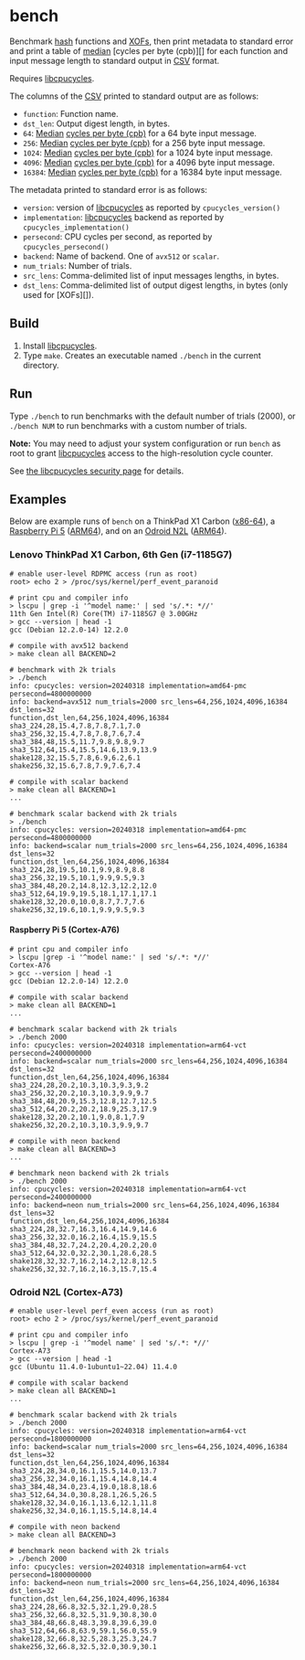 # bench

Benchmark [hash][] functions and [XOFs][xof], then print metadata to
standard error and print a table of [median][] [cycles per byte (cpb)][]
for each function and input message length to standard output in [CSV][]
format.

Requires [libcpucycles][].

The columns of the [CSV][] printed to standard output are as follows:

* `function`: Function name.
* `dst_len`: Output digest length, in bytes.
* `64`: [Median][] [cycles per byte (cpb)][cpb] for a 64 byte input message.
* `256`: [Median][] [cycles per byte (cpb)][cpb] for a 256 byte input message.
* `1024`: [Median][] [cycles per byte (cpb)][cpb] for a 1024 byte input message.
* `4096`: [Median][] [cycles per byte (cpb)][cpb] for a 4096 byte input message.
* `16384`: [Median][] [cycles per byte (cpb)][cpb] for a 16384 byte input message.

The metadata printed to standard error is as follows:

* `version`: version of [libcpucycles][] as reported by `cpucycles_version()`
* `implementation`: [libcpucycles][] backend as reported by `cpucycles_implementation()`
* `persecond`: CPU cycles per second, as reported by `cpucycles_persecond()`
* `backend`: Name of backend.  One of `avx512` or `scalar`.
* `num_trials`: Number of trials.
* `src_lens`: Comma-delimited list of input messages lengths, in bytes.
* `dst_lens`: Comma-delimited list of output digest lengths, in bytes
  (only used for [XOFs][]).

## Build

1. Install [libcpucycles][].
2. Type `make`.  Creates an executable named `./bench` in the current
   directory.

## Run

Type `./bench` to run benchmarks with the default number of trials
(2000), or `./bench NUM` to run benchmarks with a custom number of
trials.

**Note:** You may need to adjust your system configuration or run
`bench` as root to grant [libcpucycles][] access to the high-resolution
cycle counter.

See [the libcpucycles security page][libcpucycles-security] for details.

## Examples

Below are example runs of `bench` on a ThinkPad X1 Carbon ([x86-64][]),
a [Raspberry Pi 5][pi5] ([ARM64][]), and on an [Odroid N2L][]
([ARM64][]).

### Lenovo ThinkPad X1 Carbon, 6th Gen (i7-1185G7)

```
# enable user-level RDPMC access (run as root)
root> echo 2 > /proc/sys/kernel/perf_event_paranoid

# print cpu and compiler info
> lscpu | grep -i '^model name:' | sed 's/.*: *//'
11th Gen Intel(R) Core(TM) i7-1185G7 @ 3.00GHz
> gcc --version | head -1
gcc (Debian 12.2.0-14) 12.2.0

# compile with avx512 backend
> make clean all BACKEND=2

# benchmark with 2k trials
> ./bench
info: cpucycles: version=20240318 implementation=amd64-pmc persecond=4800000000
info: backend=avx512 num_trials=2000 src_lens=64,256,1024,4096,16384 dst_lens=32
function,dst_len,64,256,1024,4096,16384
sha3_224,28,15.4,7.8,7.8,7.1,7.0
sha3_256,32,15.4,7.8,7.8,7.6,7.4
sha3_384,48,15.5,11.7,9.8,9.8,9.7
sha3_512,64,15.4,15.5,14.6,13.9,13.9
shake128,32,15.5,7.8,6.9,6.2,6.1
shake256,32,15.6,7.8,7.9,7.6,7.4

# compile with scalar backend
> make clean all BACKEND=1
...

# benchmark scalar backend with 2k trials
> ./bench
info: cpucycles: version=20240318 implementation=amd64-pmc persecond=4800000000
info: backend=scalar num_trials=2000 src_lens=64,256,1024,4096,16384 dst_lens=32
function,dst_len,64,256,1024,4096,16384
sha3_224,28,19.5,10.1,9.9,8.9,8.8
sha3_256,32,19.5,10.1,9.9,9.5,9.3
sha3_384,48,20.2,14.8,12.3,12.2,12.0
sha3_512,64,19.9,19.5,18.1,17.1,17.1
shake128,32,20.0,10.0,8.7,7.7,7.6
shake256,32,19.6,10.1,9.9,9.5,9.3
```

#### Raspberry Pi 5 (Cortex-A76)

```
# print cpu and compiler info
> lscpu |grep -i '^model name:' | sed 's/.*: *//'
Cortex-A76
> gcc --version | head -1
gcc (Debian 12.2.0-14) 12.2.0

# compile with scalar backend
> make clean all BACKEND=1
...

# benchmark scalar backend with 2k trials
> ./bench 2000
info: cpucycles: version=20240318 implementation=arm64-vct persecond=2400000000
info: backend=scalar num_trials=2000 src_lens=64,256,1024,4096,16384 dst_lens=32
function,dst_len,64,256,1024,4096,16384
sha3_224,28,20.2,10.3,10.3,9.3,9.2
sha3_256,32,20.2,10.3,10.3,9.9,9.7
sha3_384,48,20.9,15.3,12.8,12.7,12.5
sha3_512,64,20.2,20.2,18.9,25.3,17.9
shake128,32,20.2,10.1,9.0,8.1,7.9
shake256,32,20.2,10.3,10.3,9.9,9.7

# compile with neon backend
> make clean all BACKEND=3
...

# benchmark neon backend with 2k trials
> ./bench 2000
info: cpucycles: version=20240318 implementation=arm64-vct persecond=2400000000
info: backend=neon num_trials=2000 src_lens=64,256,1024,4096,16384 dst_lens=32
function,dst_len,64,256,1024,4096,16384
sha3_224,28,32.7,16.3,16.4,14.9,14.6
sha3_256,32,32.0,16.2,16.4,15.9,15.5
sha3_384,48,32.7,24.2,20.4,20.2,20.0
sha3_512,64,32.0,32.2,30.1,28.6,28.5
shake128,32,32.7,16.2,14.2,12.8,12.5
shake256,32,32.7,16.2,16.3,15.7,15.4
```

### Odroid N2L (Cortex-A73)

```
# enable user-level perf_even access (run as root)
root> echo 2 > /proc/sys/kernel/perf_event_paranoid

# print cpu and compiler info
> lscpu | grep -i '^model name' | sed 's/.*: *//'
Cortex-A73
> gcc --version | head -1
gcc (Ubuntu 11.4.0-1ubuntu1~22.04) 11.4.0

# compile with scalar backend
> make clean all BACKEND=1
...

# benchmark scalar backend with 2k trials
> ./bench 2000
info: cpucycles: version=20240318 implementation=arm64-vct persecond=1800000000
info: backend=scalar num_trials=2000 src_lens=64,256,1024,4096,16384 dst_lens=32
function,dst_len,64,256,1024,4096,16384
sha3_224,28,34.0,16.1,15.5,14.0,13.7
sha3_256,32,34.0,16.1,15.4,14.8,14.4
sha3_384,48,34.0,23.4,19.0,18.8,18.6
sha3_512,64,34.0,30.8,28.1,26.5,26.5
shake128,32,34.0,16.1,13.6,12.1,11.8
shake256,32,34.0,16.1,15.5,14.8,14.4

# compile with neon backend
> make clean all BACKEND=3

# benchmark neon backend with 2k trials
> ./bench 2000
info: cpucycles: version=20240318 implementation=arm64-vct persecond=1800000000
info: backend=neon num_trials=2000 src_lens=64,256,1024,4096,16384 dst_lens=32
function,dst_len,64,256,1024,4096,16384
sha3_224,28,66.8,32.5,32.1,29.0,28.5
sha3_256,32,66.8,32.5,31.9,30.8,30.0
sha3_384,48,66.8,48.3,39.8,39.6,39.0
sha3_512,64,66.8,63.9,59.1,56.0,55.9
shake128,32,66.8,32.5,28.3,25.3,24.7
shake256,32,66.8,32.5,32.0,30.9,30.1
```

[csv]: https://en.wikipedia.org/wiki/Comma-separated_values
  "Comma-Separated Value (CSV)"
[libcpucycles]: https://cpucycles.cr.yp.to/
  "Microlibrary for counting CPU cycles."
[libcpucycles-security]: https://cpucycles.cr.yp.to/security.html
  "libcpucycles security documentation"
[median]: https://en.wikipedia.org/wiki/Median
  "Median"
[mean]: https://en.wikipedia.org/wiki/Arithmetic_mean
  "Arithmetic mean"
[stddev]: https://en.wikipedia.org/wiki/Standard_deviation
  "Standard deviation"
[odroid n2l]: https://en.odroid.se/products/odroid-n2l-4gb
  "Odroid N2L"
[x86-64]: https://en.wikipedia.org/wiki/X86-64
  "64-bit x86 instruction set."
[arm64]: https://en.wikipedia.org/wiki/AArch64
  "64-bit extension to the ARM instruction set."
[avx-512]: https://en.wikipedia.org/wiki/AVX-512
  "AVX-512: 512-bit extensions to the Advanced Vector Extensions (AVX) instruction set."
[cpb]: https://en.wikipedia.org/wiki/Encryption_software#Performance
  "Observed CPU cycles divided by the number of input bytes."
[xof]: https://en.wikipedia.org/wiki/Extendable-output_function
  "Extendable-Output Function (XOF)"
[hash]: https://en.wikipedia.org/wiki/Cryptographic_hash_function
  "Cryptographic hash function"
[pi5]: https://en.wikipedia.org/wiki/Raspberry_Pi
  "Raspberry Pi 5"
